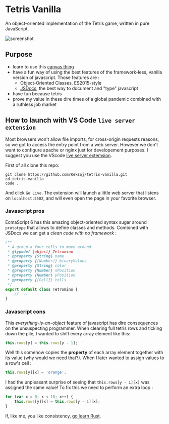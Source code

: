 # Tetris Vanilla

An object-oriented implementation of the Tetris game, written in pure JavaScript.

![screenshot](./og_image.jpg)

## Purpose

-   learn to use this [canvas thing](https://developer.mozilla.org/en-US/docs/Web/API/Canvas_API)
-   have a fun way of using the best features of the framework-less, vanilla version of javascript. Those features are :
    -   Object-Oriented Classes, ES2015-style
    -   [JSDocs](https://github.com/jsdoc/jsdoc), the best way to document and "type" javascript
-   have fun because tetris
-   prove my value in these dire times of a global pandemic combined with a ruthless job market

## How to launch with VS Code `live server extension`

Most browsers won't allow file imports, for cross-origin requests reasons, so we got to access the entry point from a web server. However we don't want to configure apache or nginx just for developement purposes. I suggest you use the VScode [live server extemsion](https://marketplace.visualstudio.com/items?itemName=ritwickdey.LiveServer).

First of all clone this repo:

```
git clone https://github.com/Keksoj/tetris-vanilla.git
cd tetris-vanilla
code .
```

And click `Go Live`. The extension will launch a little web server that listens on `localhost:5502`, and will even open the page in your favorite browser.

### Javascript pros

EcmaScript 6 has this amazing object-oriented syntax sugar around `prototype` that allows to define classes and methods. Combined with JSDocs we can get a _clean code with no framework_ :

```js
/**
 * A group a four cells to move around
 * @typedef {object} Tetromino
 * @property {String} name
 * @property {[Number]} binaryValues
 * @property {String} color
 * @property {Number} xPosition
 * @property {Number} yPosition
 * @property {[Cell]} cells
 */
export default class Tetromino {
    // ...
}
```

### Javascript cons

This _everything-is-an-object_ feature of javascript has dire consequences on the unsuspecting programmer. When clearing full tetris rows and ticking down the pile, I wanted to shift every array element like this:

```js
this.rows[y] = this.rows[y - 1];
```

Well this somehow copies the **property** of each array element together with its value (why would we need that?). When I later wanted to assign values to a row's cell :

```js
this.rows[y][x] = 'orange';
```

I had the unpleasant surprise of seeing that `this.rows[y - 1][x]` was assigned the same value! To fix this we need to perform an extra loop :

```js
for (var x = 0; x < 10; x++) {
    this.rows[y][x] = this.rows[y - 1][x];
}
```

If, like me, you like consistency, [go learn Rust](https://doc.rust-lang.org/book/foreword.html).
